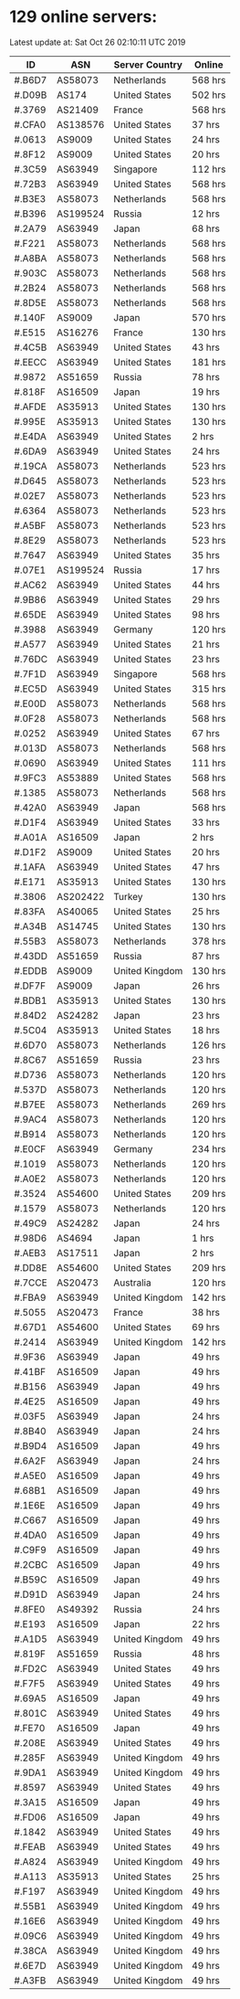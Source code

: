 # 129 online servers:

Latest update at: Sat Oct 26 02:10:11 UTC 2019

| ID | ASN | Server Country | Online |
| -- | --- | -------------- | ------ |
| #.B6D7 | AS58073 | Netherlands | 568 hrs |
| #.D09B | AS174 | United States | 502 hrs |
| #.3769 | AS21409 | France | 568 hrs |
| #.CFA0 | AS138576 | United States | 37 hrs |
| #.0613 | AS9009 | United States | 24 hrs |
| #.8F12 | AS9009 | United States | 20 hrs |
| #.3C59 | AS63949 | Singapore | 112 hrs |
| #.72B3 | AS63949 | United States | 568 hrs |
| #.B3E3 | AS58073 | Netherlands | 568 hrs |
| #.B396 | AS199524 | Russia | 12 hrs |
| #.2A79 | AS63949 | Japan | 68 hrs |
| #.F221 | AS58073 | Netherlands | 568 hrs |
| #.A8BA | AS58073 | Netherlands | 568 hrs |
| #.903C | AS58073 | Netherlands | 568 hrs |
| #.2B24 | AS58073 | Netherlands | 568 hrs |
| #.8D5E | AS58073 | Netherlands | 568 hrs |
| #.140F | AS9009 | Japan | 570 hrs |
| #.E515 | AS16276 | France | 130 hrs |
| #.4C5B | AS63949 | United States | 43 hrs |
| #.EECC | AS63949 | United States | 181 hrs |
| #.9872 | AS51659 | Russia | 78 hrs |
| #.818F | AS16509 | Japan | 19 hrs |
| #.AFDE | AS35913 | United States | 130 hrs |
| #.995E | AS35913 | United States | 130 hrs |
| #.E4DA | AS63949 | United States | 2 hrs |
| #.6DA9 | AS63949 | United States | 24 hrs |
| #.19CA | AS58073 | Netherlands | 523 hrs |
| #.D645 | AS58073 | Netherlands | 523 hrs |
| #.02E7 | AS58073 | Netherlands | 523 hrs |
| #.6364 | AS58073 | Netherlands | 523 hrs |
| #.A5BF | AS58073 | Netherlands | 523 hrs |
| #.8E29 | AS58073 | Netherlands | 523 hrs |
| #.7647 | AS63949 | United States | 35 hrs |
| #.07E1 | AS199524 | Russia | 17 hrs |
| #.AC62 | AS63949 | United States | 44 hrs |
| #.9B86 | AS63949 | United States | 29 hrs |
| #.65DE | AS63949 | United States | 98 hrs |
| #.3988 | AS63949 | Germany | 120 hrs |
| #.A577 | AS63949 | United States | 21 hrs |
| #.76DC | AS63949 | United States | 23 hrs |
| #.7F1D | AS63949 | Singapore | 568 hrs |
| #.EC5D | AS63949 | United States | 315 hrs |
| #.E00D | AS58073 | Netherlands | 568 hrs |
| #.0F28 | AS58073 | Netherlands | 568 hrs |
| #.0252 | AS63949 | United States | 67 hrs |
| #.013D | AS58073 | Netherlands | 568 hrs |
| #.0690 | AS63949 | United States | 111 hrs |
| #.9FC3 | AS53889 | United States | 568 hrs |
| #.1385 | AS58073 | Netherlands | 568 hrs |
| #.42A0 | AS63949 | Japan | 568 hrs |
| #.D1F4 | AS63949 | United States | 33 hrs |
| #.A01A | AS16509 | Japan | 2 hrs |
| #.D1F2 | AS9009 | United States | 20 hrs |
| #.1AFA | AS63949 | United States | 47 hrs |
| #.E171 | AS35913 | United States | 130 hrs |
| #.3806 | AS202422 | Turkey | 130 hrs |
| #.83FA | AS40065 | United States | 25 hrs |
| #.A34B | AS14745 | United States | 130 hrs |
| #.55B3 | AS58073 | Netherlands | 378 hrs |
| #.43DD | AS51659 | Russia | 87 hrs |
| #.EDDB | AS9009 | United Kingdom | 130 hrs |
| #.DF7F | AS9009 | Japan | 26 hrs |
| #.BDB1 | AS35913 | United States | 130 hrs |
| #.84D2 | AS24282 | Japan | 23 hrs |
| #.5C04 | AS35913 | United States | 18 hrs |
| #.6D70 | AS58073 | Netherlands | 126 hrs |
| #.8C67 | AS51659 | Russia | 23 hrs |
| #.D736 | AS58073 | Netherlands | 120 hrs |
| #.537D | AS58073 | Netherlands | 120 hrs |
| #.B7EE | AS58073 | Netherlands | 269 hrs |
| #.9AC4 | AS58073 | Netherlands | 120 hrs |
| #.B914 | AS58073 | Netherlands | 120 hrs |
| #.E0CF | AS63949 | Germany | 234 hrs |
| #.1019 | AS58073 | Netherlands | 120 hrs |
| #.A0E2 | AS58073 | Netherlands | 120 hrs |
| #.3524 | AS54600 | United States | 209 hrs |
| #.1579 | AS58073 | Netherlands | 120 hrs |
| #.49C9 | AS24282 | Japan | 24 hrs |
| #.98D6 | AS4694 | Japan | 1 hrs |
| #.AEB3 | AS17511 | Japan | 2 hrs |
| #.DD8E | AS54600 | United States | 209 hrs |
| #.7CCE | AS20473 | Australia | 120 hrs |
| #.FBA9 | AS63949 | United Kingdom | 142 hrs |
| #.5055 | AS20473 | France | 38 hrs |
| #.67D1 | AS54600 | United States | 69 hrs |
| #.2414 | AS63949 | United Kingdom | 142 hrs |
| #.9F36 | AS63949 | Japan | 49 hrs |
| #.41BF | AS16509 | Japan | 49 hrs |
| #.B156 | AS63949 | Japan | 49 hrs |
| #.4E25 | AS16509 | Japan | 49 hrs |
| #.03F5 | AS63949 | Japan | 24 hrs |
| #.8B40 | AS63949 | Japan | 24 hrs |
| #.B9D4 | AS16509 | Japan | 49 hrs |
| #.6A2F | AS63949 | Japan | 24 hrs |
| #.A5E0 | AS16509 | Japan | 49 hrs |
| #.68B1 | AS16509 | Japan | 49 hrs |
| #.1E6E | AS16509 | Japan | 49 hrs |
| #.C667 | AS16509 | Japan | 49 hrs |
| #.4DA0 | AS16509 | Japan | 49 hrs |
| #.C9F9 | AS16509 | Japan | 49 hrs |
| #.2CBC | AS16509 | Japan | 49 hrs |
| #.B59C | AS16509 | Japan | 49 hrs |
| #.D91D | AS63949 | Japan | 24 hrs |
| #.8FE0 | AS49392 | Russia | 24 hrs |
| #.E193 | AS16509 | Japan | 22 hrs |
| #.A1D5 | AS63949 | United Kingdom | 49 hrs |
| #.819F | AS51659 | Russia | 48 hrs |
| #.FD2C | AS63949 | United States | 49 hrs |
| #.F7F5 | AS63949 | United States | 49 hrs |
| #.69A5 | AS16509 | Japan | 49 hrs |
| #.801C | AS63949 | United States | 49 hrs |
| #.FE70 | AS16509 | Japan | 49 hrs |
| #.208E | AS63949 | United States | 49 hrs |
| #.285F | AS63949 | United Kingdom | 49 hrs |
| #.9DA1 | AS63949 | United Kingdom | 49 hrs |
| #.8597 | AS63949 | United States | 49 hrs |
| #.3A15 | AS16509 | Japan | 49 hrs |
| #.FD06 | AS16509 | Japan | 49 hrs |
| #.1842 | AS63949 | United States | 49 hrs |
| #.FEAB | AS63949 | United States | 49 hrs |
| #.A824 | AS63949 | United Kingdom | 49 hrs |
| #.A113 | AS35913 | United States | 25 hrs |
| #.F197 | AS63949 | United Kingdom | 49 hrs |
| #.55B1 | AS63949 | United Kingdom | 49 hrs |
| #.16E6 | AS63949 | United Kingdom | 49 hrs |
| #.09C6 | AS63949 | United Kingdom | 49 hrs |
| #.38CA | AS63949 | United Kingdom | 49 hrs |
| #.6E7D | AS63949 | United Kingdom | 49 hrs |
| #.A3FB | AS63949 | United Kingdom | 49 hrs |

